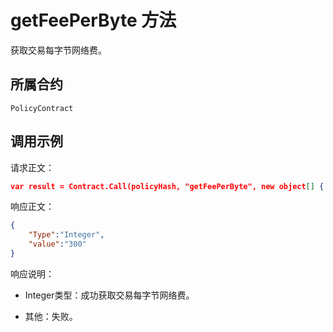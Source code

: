 # getFeePerByte 方法

获取交易每字节网络费。

## 所属合约

	PolicyContract

## 调用示例

请求正文：

```json
var result = Contract.Call(policyHash, "getFeePerByte", new object[] { });
```

响应正文：

```json
{
	"Type":"Integer",
	"value":"300"
}
```

响应说明：

- Integer类型：成功获取交易每字节网络费。

- 其他：失败。
